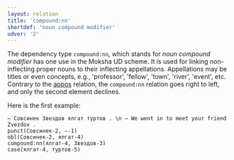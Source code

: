 ```yaml
---
layout: relation
title: 'compound:nn'
shortdef: 'noun compound modifier'
udver: '2'
---
```




The dependency type `compound:nn`, which stands for _noun compound modifier_ has one use in the Moksha UD scheme. It is used for linking non-inflecting proper nouns to their inflecting appellations. Appellations may be titles or even concepts, e.g., 'professor', 'fellow', 'town', 'river', 'event', etc.
Contrary to the [appos]() relation, the `compound:nn` relation goes right to left, and only the second element declines.

Here is the first example:

~~~ sdparse
― Совсинек Звездов ялгат туртов . \n ― We went in to meet your friend Zvezdov .
punct(Совсинек-2, –-1)
obl(Совсинек-2, ялгат-4)
compound:nn(ялгат-4, Звездов-3)
case(ялгат-4, туртов-5)

~~~



<!-- Interlanguage links updated Ne 5. května 2024, 18:20:56 CEST -->
